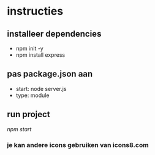# instructies #

## installeer dependencies ##
- npm init -y
- npm install express

## pas package.json aan ##
- start: node server.js
- type: module
  
## run project ##
*npm start*

### je kan andere icons gebruiken van icons8.com ###
